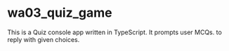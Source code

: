 # wa03_quiz_game
This is a Quiz console app written in TypeScript. It prompts user MCQs. to reply with given choices.
